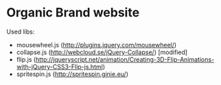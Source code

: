 # Organic Brand website

Used libs:
- mousewheel.js (http://plugins.jquery.com/mousewheel/)
- collapse.js (http://webcloud.se/jQuery-Collapse/) [modified]
- flip.js (http://jqueryscript.net/animation/Creating-3D-Flip-Animations-with-jQuery-CSS3-Flip-js.html)
- spritespin.js (http://spritespin.ginie.eu/)
